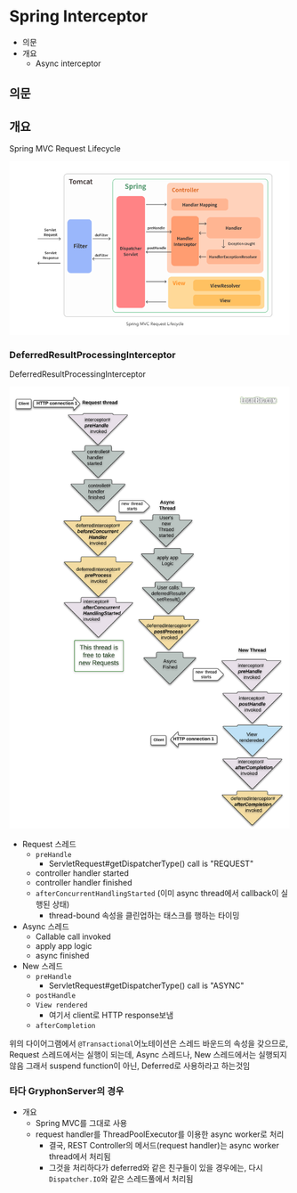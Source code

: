 # Spring Interceptor

- 의문
- 개요
  - Async interceptor

## 의문

## 개요

Spring MVC Request Lifecycle

![](./images/interceptor/request_response_flow1.png)

### DeferredResultProcessingInterceptor

DeferredResultProcessingInterceptor

![](./images/interceptor/DeferredResultProcessingInterceptor.png)

- Request 스레드
  - `preHandle`
    - ServletRequest#getDispatcherType() call is "REQUEST"
  - controller handler started
  - controller handler finished
  - `afterConcurrentHandlingStarted` (이미 async thread에서 callback이 실행된 상태)
    - thread-bound 속성을 클린업하는 태스크를 행하는 타이밍
- Async 스레드
  - Callable call invoked
  - apply app logic
  - async finished
- New 스레드
  - `preHandle`
    - ServletRequest#getDispatcherType() call is "ASYNC"
  - `postHandle`
  - `View rendered`
    - 여기서 client로 HTTP response보냄
  - `afterCompletion`

위의 다이어그램에서 `@Transactional`어노테이션은 스레드 바운드의 속성을 갖으므로, Request 스레드에서는 실행이 되는데,
Async 스레드나, New 스레드에서는 실행되지 않음
그래서 suspend function이 아닌, Deferred로 사용하라고 하는것임

### 타다 GryphonServer의 경우

- 개요
  - Spring MVC를 그대로 사용
  - request handler를 ThreadPoolExecutor를 이용한 async worker로 처리
    - 결국, REST Controller의 메서드(request handler)는 async worker thread에서 처리됨
    - 그것을 처리하다가 deferred와 같은 친구들이 있을 경우에는, 다시 `Dispatcher.IO`와 같은 스레드풀에서 처리됨

